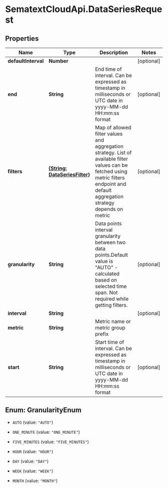 # SematextCloudApi.DataSeriesRequest

## Properties
Name | Type | Description | Notes
------------ | ------------- | ------------- | -------------
**defaultInterval** | **Number** |  | [optional] 
**end** | **String** | End time of interval. Can be expressed as timestamp in milliseconds or UTC date in yyyy-MM-dd HH:mm:ss format | [optional] 
**filters** | [**{String: DataSeriesFilter}**](DataSeriesFilter.md) | Map of allowed filter values and aggregation strategy. List of available filter values can be fetched using metric filters endpoint and default aggregation strategy depends on metric | [optional] 
**granularity** | **String** | Data points interval granularity between two data points.Default value is \"AUTO\" - calculated based on selected time span. Not required while getting filters. | [optional] 
**interval** | **String** |  | [optional] 
**metric** | **String** | Metric name or metric group prefix | 
**start** | **String** | Start time of interval. Can be expressed as timestamp in milliseconds or UTC date in yyyy-MM-dd HH:mm:ss format | [optional] 


<a name="GranularityEnum"></a>
## Enum: GranularityEnum


* `AUTO` (value: `"AUTO"`)

* `ONE_MINUTE` (value: `"ONE_MINUTE"`)

* `FIVE_MINUTES` (value: `"FIVE_MINUTES"`)

* `HOUR` (value: `"HOUR"`)

* `DAY` (value: `"DAY"`)

* `WEEK` (value: `"WEEK"`)

* `MONTH` (value: `"MONTH"`)





